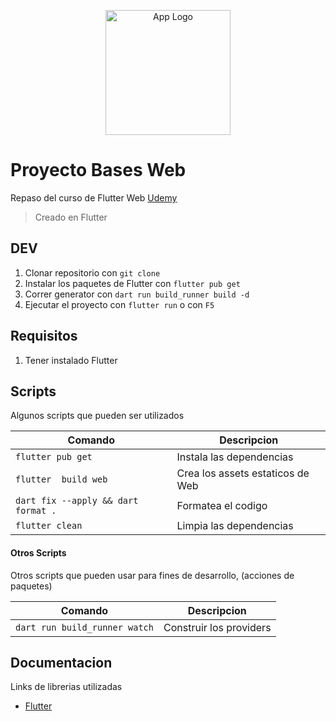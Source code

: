 <p align="center">
  <a href="https://flutter.dev/" target="blank">
  <img src="https://upload.wikimedia.org/wikipedia/commons/thumb/1/17/Google-flutter-logo.png/800px-Google-flutter-logo.png" width="200" alt="App Logo" /></a>
</p>

# Proyecto Bases Web

Repaso del curso de Flutter Web [Udemy](https://www.udemy.com/course/flutter-web-fh)

> Creado en Flutter

## DEV

1. Clonar repositorio con `git clone`
2. Instalar los paquetes de Flutter con `flutter pub get`
3. Correr generator con `dart run build_runner build -d`
4. Ejecutar el proyecto con `flutter run` o con `F5`

## Requisitos

1. Tener instalado Flutter

## Scripts

Algunos scripts que pueden ser utilizados

| Comando                             | Descripcion                      |
| ----------------------------------- | -------------------------------- |
| `flutter pub get`                   | Instala las dependencias         |
| `flutter  build web`                | Crea los assets estaticos de Web |
| `dart fix --apply && dart format .` | Formatea el codigo               |
| `flutter clean`                     | Limpia las dependencias          |

#### Otros Scripts

Otros scripts que pueden usar para fines de desarrollo, (acciones de paquetes)

| Comando                       | Descripcion             |
| ----------------------------- | ----------------------- |
| `dart run build_runner watch` | Construir los providers |

## Documentacion

Links de librerias utilizadas

- [Flutter]("https://flutter.dev/")
